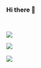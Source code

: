 ### Hi there 🚀
<br />
<p align="left">
<!-- Contator de Visitas -->
  <!-- LinkedIn -->
  <a src="https://www.linkedin.com/in/endersonmenezes/">
    <img src="https://img.shields.io/twitter/url?label=LinkedIn&logo=linkedin&style=social&url=https%3A%2F%2Fwww.linkedin.com%2Fin%nachocontreras%2F">
  </a>
</p>
<img
  src="https://cr-ss-service.azurewebsites.net/api/ScreenShot?widget=summary&username=nachocontreras&badges=3"
/>
<br />
<br />
<img
  src="https://cr-skills-chart-widget.azurewebsites.net/api/api?username=nachocontreras&&width=820"
/>